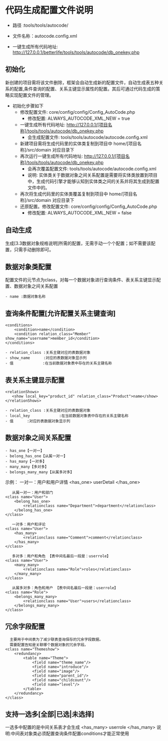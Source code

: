 # 代码生成配置文件说明

* 路径    :tools/tools/autocode/

* 文件名称：autocode.config.xml

* 一键生成所有代码地址: http://127.0.0.1/betterlife/tools/tools/autocode/db_onekey.php

## 初始化

新创建的项目需将该文件删除，框架会自动生成新的配置文件，自动生成表五种关系的配置,条件查询的配置、关系主键显示属性的配置。其后可通过代码生成的策略实现配置文件的管理。

- 初始化步骤如下
  - 修改配置文件: core/config/config/Config_AutoCode.php
    - 修改配置: ALWAYS_AUTOCODE_XML_NEW = true
  - 一键生成所有代码地址: http://127.0.0.1/[项目名称]/tools/tools/autocode/db_onekey.php 
    - 会生成配置文件: tools/tools/autocode/autocode.config.xml
  - 新建项目需将生成代码里的实体类复制到项目中 home/[项目名称]/src/domain 对应目录下
  - 再次运行一键生成所有代码地址: http://127.0.0.1/[项目名称]/tools/tools/autocode/db_onekey.php 
    - 会再次覆盖配置文件: tools/tools/autocode/autocode.config.xml
    - 说明: 实体类关于数据对象之间关系配置是需要将实体类放置到项目中，生成代码引擎才能够认知到实体类之间的关系并将其生成到配置文件中的。
  - 再次将生成代码里的实体类覆盖复制到项目中 home/[项目名称]/src/domain 对应目录下
  - 还原配置。修改配置文件: core/config/config/Config_AutoCode.php
    - 修改配置: ALWAYS_AUTOCODE_XML_NEW = false

## 自动生成

生成[3.3数据对象规格说明]所需的配置，无需手动一个个配置；如不需要该配置，只需手动删除即可。

## 数据对象类配置
  配置文件的元节点为class，对每一个数据对象进行查询条件、表关系主键显示配置、数据对象之间关系配置
    <classes>
    <class name="Order">
    </classes>

    - name :数据对象名称

## 查询条件配置[允许配置关系主键查询]
    <conditions>
        <condition>name</condition>
        <condition relation_class="Member" show_name="username">member_id</condition>
    </conditions>

    - relation_class :关系主键对应的表数据对象
    - show_name      :对应的表数据对象显示列
    - 值             :在当前数据对象表中存在的关系主键名称

## 表关系主键显示配置
    <relationShows>
       <show local_key="product_id" relation_class="Product">name</show>
    </relationShows>

    - relation_class :关系主键对应的表数据对象
    - local_key             :在当前数据对象表中存在的关系主键名称
    - 值      :对应的表数据对象显示列

## 数据对象之间关系配置
    - has_one【一对一】
    - belong_has_one【从属一对一】
    - has_many【一对多】
    - many_many【多对多】
    - belongs_many_many【从属多对多】

   示例：
       一对一：用户和用户详情
    <class name="User">
        <has_one>
            <relationclass name="Userdetail">userDetail</relationclass>
        </has_one>
    </class>

       从属一对一：用户和部门
    <class name="User">
        <belong_has_one>
            <relationclass name="Department">department</relationclass>
        </belong_has_one>
    </class>

       一对多：用户和评论
    <class name="User">
        <has_many>
            <relationclass name="Comment">comment</relationclass>
        </has_many>
    </class>

       多对多：用户和角色 【表中间名最后一段是：userrole】
    <class name="User">
        <many_many>
            <relationclass name="Role">roles</relationclass>
        </many_many>
    </class>

       从属多对多：角色和用户 【表中间名最后一段是：userrole】
    <class name="Role">
        <belongs_many_many>
            <relationclass name="User">users</relationclass>
        </belongs_many_many>
    </class>

## 冗余字段配置
      主要用于中间表为了减少联表查询保存的冗余字段数据。
      需要配置告知是关联哪个数据对象的冗余字段。
    <class name="Themeshow">
        <redundancy>
            <table name="Theme">
                <field name="theme_name"/>
                <field name="introduce"/>
                <field name="image"/>
                <field name="parent_id"/>
                <field name="childcount"/>
                <field name="level"/>
            </table>
        </redundancy>
    </class>


## 支持一选多[全部|已选|未选择]
  一选多中配置的是中间关系表才会生成
    <class name="User">
        <has_many>
            <relationclass name="Userrole">userrole</relationclass>
        </has_many>
    </class>
  说明:中间表对象类必须配置查询条件配置conditions才能正常使用
